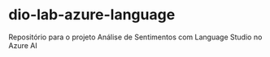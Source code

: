 # dio-lab-azure-language
Repositório para o projeto Análise de Sentimentos com Language Studio no Azure AI
